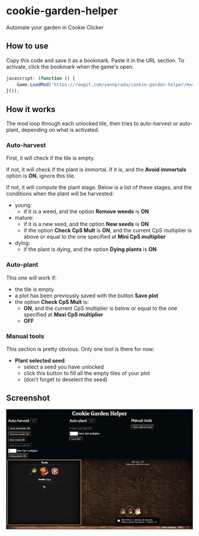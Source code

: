 # cookie-garden-helper

Automate your garden in Cookie Clicker

## How to use

Copy this code and save it as a bookmark. Paste it in the URL section.
To activate, click the bookmark when the game's open.

```javascript
javascript: (function () {
    Game.LoadMod('https://rawgit.com/yannprada/cookie-garden-helper/master/cookie-garden-helper.js');
}());
```

## How it works

The mod loop through each unlocked tile, then tries to auto-harvest
or auto-plant, depending on what is activated.

### Auto-harvest

First, it will check if the tile is empty.

If not, it will check if the plant is immortal. If it is, and the **Avoid immortals** option is **ON**, ignore this tile.

If not, it will compute the plant stage. Below is a list of these stages, and
the conditions when the plant will be harvested:

- young:
  - if it is a weed, and the option **Remove weeds** is **ON**
- mature:
  - if it is a new seed, and the option **New seeds** is **ON**
  - if the option **Check CpS Mult** is **ON**, and the current CpS multiplier
  is above or equal to the one specified at **Mini CpS multiplier**
- dying:
  - if the plant is dying, and the option **Dying plants** is **ON**

### Auto-plant

This one will work if:

- the tile is empty
- a plot has been previously saved with the button **Save plot**
- the option **Check CpS Mult** is:
  - **ON**, and the current CpS multiplier is
below or equal to the one specified at **Maxi CpS multiplier**
  - **OFF**

### Manual tools

This section is pretty obvious. Only one tool is there for now:

- **Plant selected seed**:
  - select a seed you have unlocked
  - click this button to fill all the empty tiles of your plot
  - (don't forget to deselect the seed)

## Screenshot

![Screenshot - UI of the mod cookie-garden-helper](/img/cookie-garden-helper.png?raw=true "UI")
